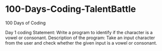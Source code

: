 # 100-Days-Coding-TalentBattle
100 Days of Coding 

Day 1 coding Statement: Write a program to identify if the character is a vowel or consonant.
Description of the program: 
Take an input character from the user and check whether the given input is a vowel or consonant.
